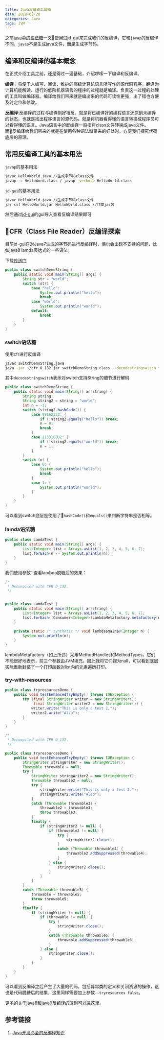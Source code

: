 ```yaml
---
title: Java反编译工具箱
date: 2018-08-28
categories: Java
tags: JVM
---
```

之前[java中的语法糖](https://jasonren.top/2018/08/02/Java%E4%B8%AD%E7%9A%84%E8%AF%AD%E6%B3%95%E7%B3%96/)一文使用过jd-gui来完成我们的反编译，它和`javap`的反编译不同，`javap`不是生成java文件，而是生成字节码。


## 编译和反编译的基本概念

在正式介绍工具之前，还是得过一遍基础，介绍啰嗦一下编译和反编译。

**编译**：将便于人编写、阅读、维护的高级计算机语言所写作的源代码程序，翻译为计算机能解读、运行的低阶机器语言的程序的过程就是编译。负责这一过程的处理的工具叫做编译器。编译给我们带来就是编出来的代码可读性更强，出了错也方便及时定位和修改。

**反编译**:反编译的过程与编译刚好相反，就是将已编译好的编程语言还原到未编译的状态，也就是找出程序语言的源代码。就是将机器看得懂的语言转换成程序员可以看得懂的语言。Java语言中的反编译一般指将class文件转换成java文件。而反编译给我们带来的就是在使用各种语法糖带来的好处时，方便我们探究代码底层的原理。

<!--more-->


## 常用反编译工具的基本用法

`javap`的基本用法

```bash
javac HelloWorld.java //生成字节码class文件
javap -c HelloWord.class / javap -verbose HelloWorld.class
```

`jd-gui`的基本用法

```bash
javac HelloWorld.java //生成字节码class文件
jar cvf HelloWorld.jar HelloWorld.class //打成jar包
```
然后通过[jd-gui](https://github.com/java-decompiler/jd-gui/releases)的gui导入查看反编译结果即可

## CFR（Class File Reader）反编译探索

目前jd-gui在对Java7生成的字节码进行反编译时，偶尔会出现不支持的问题，比如java8 lamda表达式的一些语法。

下载[传送门](http://www.benf.org/other/cfr/)

```java
public class switchDemoString {
    public static void main(String[] args) {
        String str = "world";
        switch (str) {
            case "hello":
                System.out.println("hello");
                break;
            case "world":
                System.out.println("world");
            default:
                break;
        }
    }
}

```
### switch语法糖

使用cfr进行反编译

```bash
javac switchDemoString.java 
java -jar ~/cfr_0_132.jar switchDemoString.class --decodestringswitch false > result.txt
```

其中`decodestringswitch`表示对switch支持String的细节进行解码


```java
public class switchDemoString {
    public static void main(String[] arrstring) {
        String string;
        String string2 = string = "world";
        int n = -1;
        switch (string2.hashCode()) {
            case 99162322: {
                if (!string2.equals("hello")) break;
                n = 0;
                break;
            }
            case 113318802: {
                if (!string2.equals("world")) break;
                n = 1;
            }
        }
        switch (n) {
            case 0: {
                System.out.println("hello");
                break;
            }
            case 1: {
                System.out.println("world");
            }
        }
    }
}

```

可以看到switch底层是使用了`hashCode()`和`equals()`来判断字符串是否相等。

### lamda语法糖

```java
public class LamdaTest {
    public static void main(String[] args) {
        List<Integer> list = Arrays.asList(1, 2, 3, 4, 5, 6, 7);
        list.forEach(n -> System.out.println(n));
    }
}
```

我们使用参数``查看lambda脱糖后的效果：

```java
/*
 * Decompiled with CFR 0_132.
 */


public class LamdaTest {
    public static void main(String[] arrstring) {
        List<Integer> list = Arrays.asList(1, 2, 3, 4, 5, 6, 7);
        list.forEach((Consumer<Integer>)LambdaMetafactory.metafactory(null, null, null, (Ljava/lang/Object;)V, lambda$main$0(java.lang.Integer ), (Ljava/lang/Integer;)V)());
    }

    private static /* synthetic */ void lambda$main$0(Integer n) {
        System.out.println(n);
    }
}

```


lambdaMetafactory（如上所述）采用MethodHandles和MethodTypes，它们不能很好地表示，前三个参数由JVM填充，因此我将它们视为null，可以看到底层实际重新封装了一个打印函数对list内的元素遍历打印。


### try-with-resources

```java
public class tryresourcesDemo {
    public void testEnhancedTryEmpty() throws IOException {
        try (final StringWriter writer = new StringWriter();
             final StringWriter writer2 = new StringWriter()) {
            writer.write("This is only a test 2.");
            writer2.write("Also");
        }
    }
}
```


```java
/*
 * Decompiled with CFR 0_132.
 */

public class tryresourcesDemo {
    public void testEnhancedTryEmpty() throws IOException {
        StringWriter stringWriter = new StringWriter();
        Throwable throwable = null;
        try {
            StringWriter stringWriter2 = new StringWriter();
            Throwable throwable2 = null;
            try {
                stringWriter.write("This is only a test 2.");
                stringWriter2.write("Also");
            }
            catch (Throwable throwable3) {
                throwable2 = throwable3;
                throw throwable3;
            }
            finally {
                if (stringWriter2 != null) {
                    if (throwable2 != null) {
                        try {
                            stringWriter2.close();
                        }
                        catch (Throwable throwable4) {
                            throwable2.addSuppressed(throwable4);
                        }
                    } else {
                        stringWriter2.close();
                    }
                }
            }
        }
        catch (Throwable throwable5) {
            throwable = throwable5;
            throw throwable5;
        }
        finally {
            if (stringWriter != null) {
                if (throwable != null) {
                    try {
                        stringWriter.close();
                    }
                    catch (Throwable throwable6) {
                        throwable.addSuppressed(throwable6);
                    }
                } else {
                    stringWriter.close();
                }
            }
        }
    }
}

```

可以看到反编译之后产生了大量的代码，包括异常类的定义和关闭资源的操作，这也是代码脱糖后的结果，这里同样需要加上参数`--tryresources false`。


更多的关于java8和java9反编译的区别可以进[这里](http://www.benf.org/other/cfr/java9observations.html)。










## 参考链接
1. [Java开发必会的反编译知识](https://mp.weixin.qq.com/s?__biz=MzI3NzE0NjcwMg==&mid=2650120609&idx=1&sn=5659f96310963ad57d55b48cee63c788&chksm=f36bbc80c41c3596a1e4bf9501c6280481f1b9e06d07af354474e6f3ed366fef016df673a7ba&scene=21#wechat_redirect)
